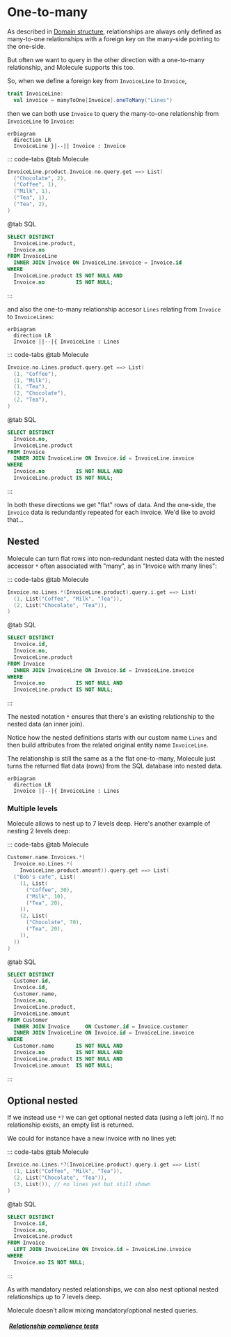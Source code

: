 # One-to-many

As described in [Domain structure](/database/setup/domain-structure#one-to-many), relationships are always only defined as many-to-one relationships with a foreign key on the many-side pointing to the one-side.

But often we want to query in the other direction with a one-to-many relationship, and Molecule supports this too.

So, when we define a foreign key from `InvoiceLine` to `Invoice`,

```scala
trait InvoiceLine:
  val invoice = manyToOne[Invoice].oneToMany("Lines")
```
then we can both use `Invoice` to query the many-to-one relationship from `InvoiceLine` to `Invoice`:

```mermaid
erDiagram
  direction LR
  InvoiceLine }|--|| Invoice : Invoice
```

::: code-tabs
@tab Molecule
```scala
InvoiceLine.product.Invoice.no.query.get ==> List(
  ("Chocolate", 2),
  ("Coffee", 1),
  ("Milk", 1),
  ("Tea", 1),
  ("Tea", 2),
)
```
@tab SQL
```sql
SELECT DISTINCT
  InvoiceLine.product,
  Invoice.no
FROM InvoiceLine
  INNER JOIN Invoice ON InvoiceLine.invoice = Invoice.id
WHERE
  InvoiceLine.product IS NOT NULL AND
  Invoice.no          IS NOT NULL;
```
:::

and also the one-to-many relationship accesor `Lines` relating from `Invoice` to `InvoiceLines`:


```mermaid
erDiagram
  direction LR
  Invoice ||--|{ InvoiceLine : Lines
```

::: code-tabs
@tab Molecule
```scala
Invoice.no.Lines.product.query.get ==> List(
  (1, "Coffee"),
  (1, "Milk"),
  (1, "Tea"),
  (2, "Chocolate"),
  (2, "Tea"),
)
```
@tab SQL
```sql
SELECT DISTINCT
  Invoice.no,
  InvoiceLine.product
FROM Invoice
  INNER JOIN InvoiceLine ON Invoice.id = InvoiceLine.invoice
WHERE
  Invoice.no          IS NOT NULL AND
  InvoiceLine.product IS NOT NULL;
```
:::

In both these directions we get "flat" rows of data. And the one-side, the `Invoice` data is redundantly repeated for each invoice. We'd like to avoid that...


## Nested

Molecule can turn flat rows into non-redundant nested data with the nested accessor `*` often associated with "many", as in "Invoice with many lines":

::: code-tabs
@tab Molecule
```scala
Invoice.no.Lines.*(InvoiceLine.product).query.i.get ==> List(
  (1, List("Coffee", "Milk", "Tea")),
  (2, List("Chocolate", "Tea")),
)
```
@tab SQL
```sql
SELECT DISTINCT
  Invoice.id,
  Invoice.no,
  InvoiceLine.product
FROM Invoice
  INNER JOIN InvoiceLine ON Invoice.id = InvoiceLine.invoice
WHERE
  Invoice.no          IS NOT NULL AND
  InvoiceLine.product IS NOT NULL;
```
:::

The nested notation `*` ensures that there's an existing relationship to the nested data (an inner join).

Notice how the nested definitions starts with our custom name `Lines` and then build attributes from the related original entity name `InvoiceLine`.

The relationship is still the same as a the flat one-to-many, Molecule just turns the returned flat data (rows) from the SQL database into nested data.
```mermaid
erDiagram
  direction LR
  Invoice ||--|{ InvoiceLine : Lines
```


### Multiple levels

Molecule allows to nest up to 7 levels deep. Here's another example of nesting 2 levels deep:


::: code-tabs
@tab Molecule
```scala
Customer.name.Invoices.*(
  Invoice.no.Lines.*(
    InvoiceLine.product.amount)).query.get ==> List(
  ("Bob's cafe", List(
    (1, List(
      ("Coffee", 30),
      ("Milk", 10),
      ("Tea", 20),
    )),
    (2, List(
      ("Chocolate", 70),
      ("Tea", 20),
    )),
  ))
)
```
@tab SQL
```sql
SELECT DISTINCT
  Customer.id,
  Invoice.id,
  Customer.name,
  Invoice.no,
  InvoiceLine.product,
  InvoiceLine.amount
FROM Customer
  INNER JOIN Invoice     ON Customer.id = Invoice.customer
  INNER JOIN InvoiceLine ON Invoice.id = InvoiceLine.invoice
WHERE
  Customer.name       IS NOT NULL AND
  Invoice.no          IS NOT NULL AND
  InvoiceLine.product IS NOT NULL AND
  InvoiceLine.amount  IS NOT NULL;
```
:::



## Optional nested

If we instead use `*?` we can get optional nested data (using a left join). If no relationship exists, an empty list is returned.

We could for instance have a new invoice with no lines yet:

::: code-tabs
@tab Molecule
```scala
Invoice.no.Lines.*?(InvoiceLine.product).query.i.get ==> List(
  (1, List("Coffee", "Milk", "Tea")),
  (2, List("Chocolate", "Tea")),
  (3, List()), // no lines yet but still shown
)
```
@tab SQL
```sql
SELECT DISTINCT
  Invoice.id,
  Invoice.no,
  InvoiceLine.product
FROM Invoice
  LEFT JOIN InvoiceLine ON Invoice.id = InvoiceLine.invoice
WHERE
  Invoice.no IS NOT NULL;
```
:::

As with mandatory nested relationships, we can also nest optional nested relationships up to 7 levels deep.

Molecule doesn't allow mixing mandatory/optional nested queries.



##### [<i class="fas fa-handshake" style="margin-right: 4px;"></i> Relationship compliance tests](https://github.com/scalamolecule/molecule/tree/main/db/compliance/shared/src/test/scala/molecule/db/compliance/test/relation)